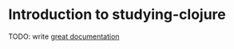 # Introduction to studying-clojure

TODO: write [great documentation](http://jacobian.org/writing/what-to-write/)
